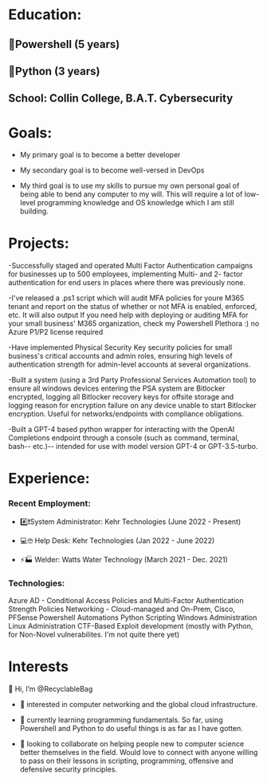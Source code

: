 <h1>Education:</h1>
<h2>🔷Powershell (5 years)</h2>
<h2>🐍Python (3 years)</h2>
<h2>School: Collin College, B.A.T. Cybersecurity</h2>


<h1>Goals:</h1>

- My primary goal is to become a better developer

- My secondary goal is to become well-versed in DevOps

- My third goal is to use my skills to pursue my own personal goal of being able to bend any computer to my will. This will require a lot of low-level programming knowledge and OS knowledge which I am still building.

<h1>Projects:</h1>

-Successfully staged and operated Multi Factor Authentication campaigns for businesses up to 500 employees, implementing Multi- and 2- factor authentication for end users in places where there was previously none.

-I've released a .ps1 script which will audit MFA policies for youre M365 tenant and report on the status of whether or not MFA is enabled, enforced, etc. It will also output 
If you need help with deploying or auditing MFA for your small business' M365 organization, check my Powershell Plethora :) no Azure P1/P2 license required

-Have implemented Physical Security Key security policies for small business's critical accounts and admin roles, ensuring high levels of authentication strength for admin-level accounts at several organizations.

-Built a system (using a 3rd Party Professional Services Automation tool) to ensure all windows devices entering the PSA system are Bitlocker encrypted, logging all Bitlocker recovery keys for offsite storage and logging reason for encryption failure on any device unable to start Bitlocker encryption. Useful for networks/endpoints with compliance obligations.

-Built a GPT-4 based python wrapper for interacting with the OpenAI Completions endpoint through a console (such as command, terminal, bash-- etc.)-- intended for use with model version GPT-4 or GPT-3.5-turbo.

<h1>Experience:</h1>

<h3>Recent Employment:</h3>

- #️⃣❗System Administrator: Kehr Technologies (June 2022 - Present)

- 💻🤓 Help Desk: Kehr Technologies (Jan 2022 - June 2022)

- ⚡🏭 Welder: Watts Water Technology (March 2021 - Dec. 2021)


<h3>Technologies:</h3>

Azure AD - Conditional Access Policies and Multi-Factor Authentication Strength Policies
Networking - Cloud-managed and On-Prem, Cisco, PFSense
Powershell Automations
Python Scripting
Windows Administration
Linux Administration
CTF-Based Exploit development (mostly with Python, for Non-Novel vulnerabilites. I'm not quite there yet)


<h1>Interests</h1>

👋 Hi, I’m @RecyclableBag

- 👀 interested in computer networking and the global cloud infrastructure.

- 🌱 currently learning programming fundamentals. So far, using Powershell and Python to do useful things is as far as I have gotten.

- 💞️ looking to collaborate on helping people new to computer science better themselves in the field. Would love to connect with anyone willing to pass on their lessons in scripting, programming, offensive and defensive security principles. 

<!---
RecyclableBag/RecyclableBag is a ✨ special ✨ repository because its `README.md` (this file) appears on your GitHub profile.
You can click the Preview link to take a look at your changes.
--->
